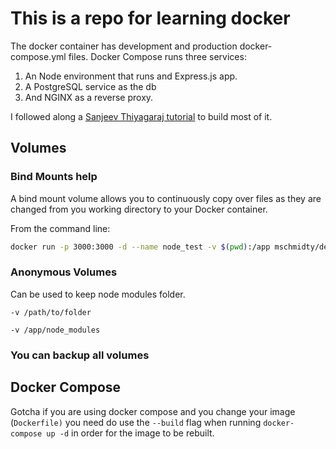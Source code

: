 # This is a repo for learning docker
The docker container has development and production docker-compose.yml files. Docker Compose runs three services: 
1. An Node environment that runs and Express.js app.  
2. A PostgreSQL service as the db
3. And NGINX as a reverse proxy.

I followed along a [Sanjeev Thiyagaraj tutorial](https://www.youtube.com/playlist?list=PL8VzFQ8k4U1JEu7BLraz8MdKJILJir7oY) to build most of it.

## Volumes
### Bind Mounts help
A bind mount volume allows you to continuously copy over files as they are changed from you working directory to your Docker container. 

From the command line:
```bash
docker run -p 3000:3000 -d --name node_test -v $(pwd):/app mschmidty/deploy_test_server  
```

### Anonymous Volumes
Can be used to keep node modules folder. 

```
-v /path/to/folder

-v /app/node_modules
```

### You can backup all volumes

## Docker Compose
Gotcha if you are using docker compose and you change your image (`Dockerfile)` you need do use the `--build` flag when running `docker-compose up -d` in order for the image to be rebuilt.